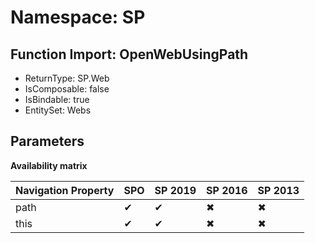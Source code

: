 # Namespace: SP

## Function Import: OpenWebUsingPath

- ReturnType: SP.Web
- IsComposable: false
- IsBindable: true
- EntitySet: Webs

## Parameters

**Availability matrix**

Navigation Property | SPO | SP 2019 | SP 2016 | SP 2013
----------|-----|---------|---------|--------
path | ✔ | ✔ | ✖ | ✖
this | ✔ | ✔ | ✖ | ✖
